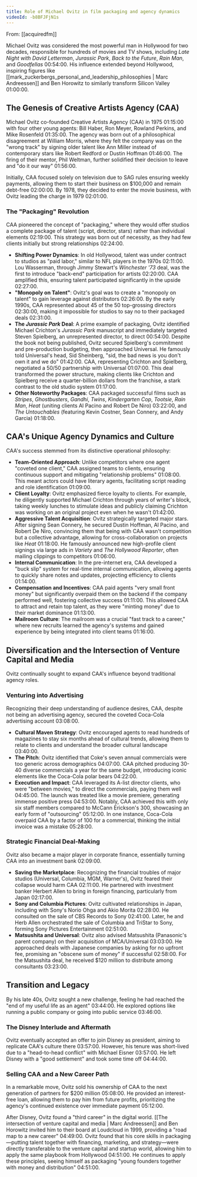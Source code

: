 ```yaml
---
title: Role of Michael Ovitz in film packaging and agency dynamics
videoId: -b8BFJFjN1s
---
```


From: [[acquiredfm]] <br/> 

Michael Ovitz was considered the most powerful man in Hollywood for two decades, responsible for hundreds of movies and TV shows, including *Late Night with David Letterman*, *Jurassic Park*, *Back to the Future*, *Rain Man*, and *Goodfellas* <a class="yt-timestamp" data-t="00:54:00">00:54:00</a>. His influence extended beyond Hollywood, inspiring figures like [[mark_zuckerbergs_personal_and_leadership_philosophies | Marc Andreessen]] and Ben Horowitz to similarly transform Silicon Valley <a class="yt-timestamp" data-t="01:00:00">01:00:00</a>.

## The Genesis of Creative Artists Agency (CAA)

Michael Ovitz co-founded Creative Artists Agency (CAA) in 1975 <a class="yt-timestamp" data-t="01:15:00">01:15:00</a> with four other young agents: Bill Haber, Ron Meyer, Rowland Perkins, and Mike Rosenfeld <a class="yt-timestamp" data-t="01:35:00">01:35:00</a>. The agency was born out of a philosophical disagreement at William Morris, where they felt the company was on the "wrong track" by signing older talent like Ann Miller instead of contemporary stars like Robert Redford or Dustin Hoffman <a class="yt-timestamp" data-t="01:46:00">01:46:00</a>. The firing of their mentor, Phil Weltman, further solidified their decision to leave and "do it our way" <a class="yt-timestamp" data-t="01:56:00">01:56:00</a>.

Initially, CAA focused solely on television due to SAG rules ensuring weekly payments, allowing them to start their business on $100,000 and remain debt-free <a class="yt-timestamp" data-t="02:00:00">02:00:00</a>. By 1978, they decided to enter the movie business, with Ovitz leading the charge in 1979 <a class="yt-timestamp" data-t="02:01:00">02:01:00</a>.

### The "Packaging" Revolution

CAA pioneered the concept of "packaging," where they would offer studios a complete package of talent (script, director, stars) rather than individual elements <a class="yt-timestamp" data-t="02:19:00">02:19:00</a>. This strategy was born out of necessity, as they had few clients initially but strong relationships <a class="yt-timestamp" data-t="02:24:00">02:24:00</a>.

*   **Shifting Power Dynamics**: In old Hollywood, talent was under contract to studios as "paid labor," similar to NFL players in the 1970s <a class="yt-timestamp" data-t="02:11:00">02:11:00</a>. Lou Wasserman, through Jimmy Stewart's *Winchester '73* deal, was the first to introduce "back-end" participation for artists <a class="yt-timestamp" data-t="02:20:00">02:20:00</a>. CAA amplified this, ensuring talent participated significantly in the upside <a class="yt-timestamp" data-t="02:27:00">02:27:00</a>.
*   **"Monopoly on Talent"**: Ovitz's goal was to create a "monopoly on talent" to gain leverage against distributors <a class="yt-timestamp" data-t="02:26:00">02:26:00</a>. By the early 1990s, CAA represented about 45 of the 50 top-grossing directors <a class="yt-timestamp" data-t="02:30:00">02:30:00</a>, making it impossible for studios to say no to their packaged deals <a class="yt-timestamp" data-t="02:31:00">02:31:00</a>.
*   **The *Jurassic Park* Deal**: A prime example of packaging, Ovitz identified Michael Crichton's *Jurassic Park* manuscript and immediately targeted Steven Spielberg, an unrepresented director, to direct <a class="yt-timestamp" data-t="00:54:00">00:54:00</a>. Despite the book not being published, Ovitz secured Spielberg's commitment and pre-production budgeting, then approached Universal. He famously told Universal's head, Sid Sheinberg, "sid, the bad news is you don't own it and we do" <a class="yt-timestamp" data-t="01:42:00">01:42:00</a>. CAA, representing Crichton and Spielberg, negotiated a 50/50 partnership with Universal <a class="yt-timestamp" data-t="01:07:00">01:07:00</a>. This deal transformed the power structure, making clients like Crichton and Spielberg receive a quarter-billion dollars from the franchise, a stark contrast to the old studio system <a class="yt-timestamp" data-t="01:17:00">01:17:00</a>.
*   **Other Noteworthy Packages**: CAA packaged successful films such as *Stripes*, *Ghostbusters*, *Gandhi*, *Twins*, *Kindergarten Cop*, *Tootsie*, *Rain Man*, *Heat* (uniting clients Al Pacino and Robert De Niro) <a class="yt-timestamp" data-t="03:22:00">03:22:00</a>, and *The Untouchables* (featuring Kevin Costner, Sean Connery, and Andy Garcia) <a class="yt-timestamp" data-t="01:18:00">01:18:00</a>.

## CAA's Unique Agency Dynamics and Culture

CAA's success stemmed from its distinctive operational philosophy:

*   **Team-Oriented Approach**: Unlike competitors where one agent "coveted one client," CAA assigned teams to clients, ensuring continuous support and mitigating "relationship problems" <a class="yt-timestamp" data-t="01:08:00">01:08:00</a>. This meant actors could have literary agents, facilitating script reading and role identification <a class="yt-timestamp" data-t="01:09:00">01:09:00</a>.
*   **Client Loyalty**: Ovitz emphasized fierce loyalty to clients. For example, he diligently supported Michael Crichton through years of writer's block, taking weekly lunches to stimulate ideas and publicly claiming Crichton was working on an original project even when he wasn't <a class="yt-timestamp" data-t="01:42:00">01:42:00</a>.
*   **Aggressive Talent Acquisition**: Ovitz strategically targeted major stars. After signing Sean Connery, he secured Dustin Hoffman, Al Pacino, and Robert De Niro, convincing them that being with CAA wasn't competition but a collective advantage, allowing for cross-collaboration on projects like *Heat* <a class="yt-timestamp" data-t="01:18:00">01:18:00</a>. He famously announced new high-profile client signings via large ads in *Variety* and *The Hollywood Reporter*, often mailing clippings to competitors <a class="yt-timestamp" data-t="01:06:00">01:06:00</a>.
*   **Internal Communication**: In the pre-internet era, CAA developed a "buck slip" system for real-time internal communication, allowing agents to quickly share notes and updates, projecting efficiency to clients <a class="yt-timestamp" data-t="01:14:00">01:14:00</a>.
*   **Compensation and Incentives**: CAA paid agents "very small front money" but significantly overpaid them on the backend if the company performed well, fostering collective success <a class="yt-timestamp" data-t="01:11:00">01:11:00</a>. This allowed CAA to attract and retain top talent, as they were "minting money" due to their market dominance <a class="yt-timestamp" data-t="01:13:00">01:13:00</a>.
*   **Mailroom Culture**: The mailroom was a crucial "fast track to a career," where new recruits learned the agency's systems and gained experience by being integrated into client teams <a class="yt-timestamp" data-t="01:16:00">01:16:00</a>.

## Diversification and the Intersection of Venture Capital and Media

Ovitz continually sought to expand CAA's influence beyond traditional agency roles.

### Venturing into Advertising

Recognizing their deep understanding of audience desires, CAA, despite not being an advertising agency, secured the coveted Coca-Cola advertising account <a class="yt-timestamp" data-t="03:08:00">03:08:00</a>.

*   **Cultural Maven Strategy**: Ovitz encouraged agents to read hundreds of magazines to stay six months ahead of cultural trends, allowing them to relate to clients and understand the broader cultural landscape <a class="yt-timestamp" data-t="03:40:00">03:40:00</a>.
*   **The Pitch**: Ovitz identified that Coke's seven annual commercials were too generic across demographics <a class="yt-timestamp" data-t="04:07:00">04:07:00</a>. CAA pitched producing 30-40 diverse commercials a year for the same budget, introducing iconic elements like the Coca-Cola polar bears <a class="yt-timestamp" data-t="04:22:00">04:22:00</a>.
*   **Execution and Impact**: CAA leveraged its A-list director clients, who were "between movies," to direct the commercials, paying them well <a class="yt-timestamp" data-t="04:45:00">04:45:00</a>. The launch was treated like a movie premiere, generating immense positive press <a class="yt-timestamp" data-t="04:53:00">04:53:00</a>. Notably, CAA achieved this with only six staff members compared to McCann Erickson's 300, showcasing an early form of "outsourcing" <a class="yt-timestamp" data-t="05:12:00">05:12:00</a>. In one instance, Coca-Cola overpaid CAA by a factor of 100 for a commercial, thinking the initial invoice was a mistake <a class="yt-timestamp" data-t="05:28:00">05:28:00</a>.

### Strategic Financial Deal-Making

Ovitz also became a major player in corporate finance, essentially turning CAA into an investment bank <a class="yt-timestamp" data-t="02:09:00">02:09:00</a>.

*   **Saving the Marketplace**: Recognizing the financial troubles of major studios (Universal, Columbia, MGM, Warner's), Ovitz feared their collapse would harm CAA <a class="yt-timestamp" data-t="02:11:00">02:11:00</a>. He partnered with investment banker Herbert Allen to bring in foreign financing, particularly from Japan <a class="yt-timestamp" data-t="02:17:00">02:17:00</a>.
*   **Sony and Columbia Pictures**: Ovitz cultivated relationships in Japan, including with Sony's Norio Ohga and Akio Morita <a class="yt-timestamp" data-t="02:28:00">02:28:00</a>. He consulted on the sale of CBS Records to Sony <a class="yt-timestamp" data-t="02:41:00">02:41:00</a>. Later, he and Herb Allen orchestrated the sale of Columbia and TriStar to Sony, forming Sony Pictures Entertainment <a class="yt-timestamp" data-t="02:51:00">02:51:00</a>.
*   **Matsushita and Universal**: Ovitz also advised Matsushita (Panasonic's parent company) on their acquisition of MCA/Universal <a class="yt-timestamp" data-t="03:03:00">03:03:00</a>. He approached deals with Japanese companies by asking for no upfront fee, promising an "obscene sum of money" if successful <a class="yt-timestamp" data-t="02:58:00">02:58:00</a>. For the Matsushita deal, he received $120 million to distribute among consultants <a class="yt-timestamp" data-t="03:23:00">03:23:00</a>.

## Transition and Legacy

By his late 40s, Ovitz sought a new challenge, feeling he had reached the "end of my useful life as an agent" <a class="yt-timestamp" data-t="03:44:00">03:44:00</a>. He explored options like running a public company or going into public service <a class="yt-timestamp" data-t="03:46:00">03:46:00</a>.

### The Disney Interlude and Aftermath

Ovitz eventually accepted an offer to join Disney as president, aiming to replicate CAA's culture there <a class="yt-timestamp" data-t="03:57:00">03:57:00</a>. However, his tenure was short-lived due to a "head-to-head conflict" with Michael Eisner <a class="yt-timestamp" data-t="03:57:00">03:57:00</a>. He left Disney with a "good settlement" and took some time off <a class="yt-timestamp" data-t="04:44:00">04:44:00</a>.

### Selling CAA and a New Career Path

In a remarkable move, Ovitz sold his ownership of CAA to the next generation of partners for $200 million <a class="yt-timestamp" data-t="05:08:00">05:08:00</a>. He provided an interest-free loan, allowing them to pay him from future profits, prioritizing the agency's continued existence over immediate payment <a class="yt-timestamp" data-t="05:12:00">05:12:00</a>.

After Disney, Ovitz found a "third career" in the digital world. [[The intersection of venture capital and media | Marc Andreessen]] and Ben Horowitz invited him to their board at Loudcloud in 1999, providing a "road map to a new career" <a class="yt-timestamp" data-t="04:49:00">04:49:00</a>. Ovitz found that his core skills in packaging—putting talent together with financing, marketing, and strategy—were directly transferable to the venture capital and startup world, allowing him to apply the same playbook from Hollywood <a class="yt-timestamp" data-t="04:51:00">04:51:00</a>. He continues to apply these principles, seeing himself as packaging "young founders together with money and distribution" <a class="yt-timestamp" data-t="04:51:00">04:51:00</a>.